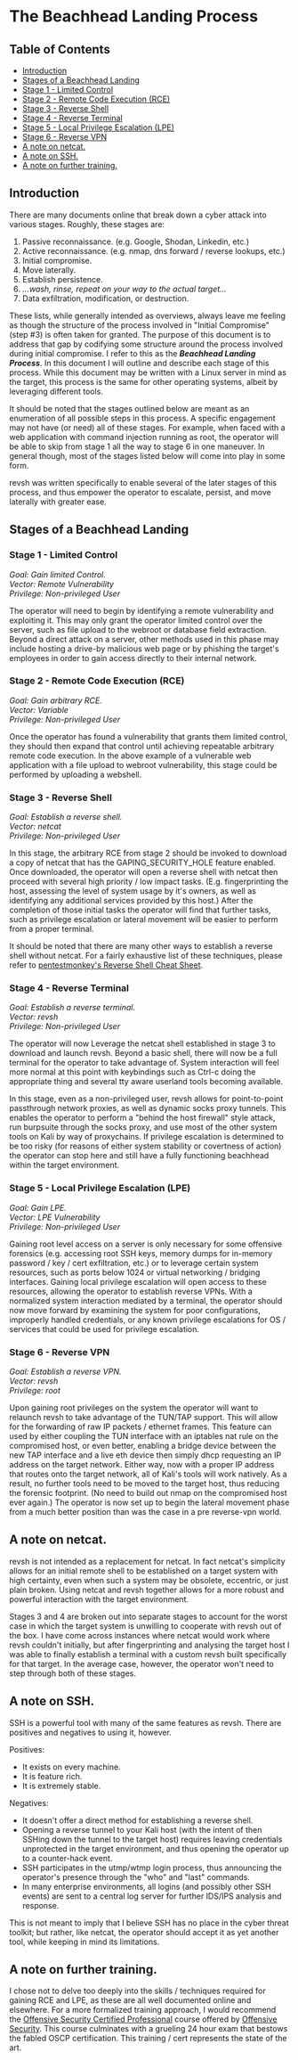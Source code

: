 
# The Beachhead Landing Process

## Table of Contents

* [Introduction](#toc1)
* [Stages of a Beachhead Landing](#toc2)
 * [Stage 1 - Limited Control](#toc2a)
 * [Stage 2 - Remote Code Execution (RCE)](#toc2b)
 * [Stage 3 - Reverse Shell](#toc2c)
 * [Stage 4 - Reverse Terminal](#toc2d)
 * [Stage 5 - Local Privilege Escalation (LPE)](#toc2e)
 * [Stage 6 - Reverse VPN](#toc2f)
* [A note on netcat.](#toc3)
* [A note on SSH.](#toc4)
* [A note on further training.](#toc5)

## Introduction <a name="toc1"></a>

There are many documents online that break down a cyber attack into various stages. Roughly, these stages are:

1. Passive reconnaissance. (e.g. Google, Shodan, Linkedin, etc.)
2. Active reconnaissance. (e.g. nmap, dns forward / reverse lookups, etc.)
3. Initial compromise.
4. Move laterally.
5. Establish persistence.
6. *...wash, rinse, repeat on your way to the actual target...*
7. Data exfiltration, modification, or destruction.

These lists, while generally intended as overviews, always leave me feeling as though the structure of the process involved in "Initial Compromise" (step #3) is often taken for granted. The purpose of this document is to address that gap by codifying some structure around the process involved during initial compromise. I refer to this as the ***Beachhead Landing Process***. In this document I will outline and describe each stage of this process. While this document may be written with a Linux server in mind as the target, this process is the same for other operating systems, albeit by leveraging different tools. 

It should be noted that the stages outlined below are meant as an enumeration of all possible steps in this process. A specific engagement may not have (or need) all of these stages. For example, when faced with a web application with command injection running as root, the operator will be able to skip from stage 1 all the way to stage 6 in one maneuver. In general though, most of the stages listed below will come into play in some form.

revsh was written specifically to enable several of the later stages of this process, and thus empower the operator to escalate, persist, and move laterally with greater ease.

## Stages of a Beachhead Landing <a name="toc2"></a>

### Stage 1 - Limited Control <a name="toc2a"></a>

*Goal: Gain limited Control.*<br>
*Vector: Remote Vulnerability*<br>
*Privilege: Non-privileged User*

The operator will need to begin by identifying a remote vulnerability and exploiting it. This may only grant the operator limited control over the server, such as file upload to the webroot or database field extraction. Beyond a direct attack on a server, other methods used in this phase may include hosting a drive-by malicious web page or by phishing the target's employees in order to gain access directly to their internal network.

### Stage 2 - Remote Code Execution (RCE) <a name="toc2b"></a>

*Goal: Gain arbitrary RCE.*<br>
*Vector: Variable*<br>
*Privilege: Non-privileged User*

Once the operator has found a vulnerability that grants them limited control, they should then expand that control until achieving repeatable arbitrary remote code execution. In the above example of a vulnerable web application with a file upload to webroot vulnerability, this stage could be performed by uploading a webshell.

### Stage 3 - Reverse Shell <a name="toc2c"></a>

*Goal: Establish a reverse shell.*<br>
*Vector: netcat*<br>
*Privilege: Non-privileged User*

In this stage, the arbitrary RCE from stage 2 should be invoked to download a copy of netcat that has the GAPING_SECURITY_HOLE feature enabled. Once downloaded, the operator will open a reverse shell with netcat then proceed with several high priority / low impact tasks. (E.g. fingerprinting the host, assessing the level of system usage by it's owners, as well as identifying any additional services provided by this host.) After the completion of those initial tasks the operator will find that further tasks, such as privilege escalation or lateral movement will be easier to perform from a proper terminal.

It should be noted that there are many other ways to establish a reverse shell without netcat. For a fairly exhaustive list of these techniques, please refer to [pentestmonkey's Reverse Shell Cheat Sheet](http://pentestmonkey.net/cheat-sheet/shells/reverse-shell-cheat-sheet).

### Stage 4 - Reverse Terminal <a name="toc2d"></a>

*Goal: Establish a reverse terminal.*<br>
*Vector: revsh*<br>
*Privilege: Non-privileged User*

The operator will now Leverage the netcat shell established in stage 3 to download and launch revsh. Beyond a basic shell, there will now be a full terminal for the operator to take advantage of. System interaction will feel more normal at this point with keybindings such as Ctrl-c doing the appropriate thing and several tty aware userland tools becoming available.

In this stage, even as a non-privileged user, revsh allows for point-to-point passthrough network proxies, as well as dynamic socks proxy tunnels. This enables the operator to perform a "behind the host firewall" style attack, run burpsuite through the socks proxy, and use most of the other system tools on Kali by way of proxychains. If privilege escalation is determined to be too risky (for reasons of either system stability or covertness of action) the operator can stop here and still have a fully functioning beachhead within the target environment.

### Stage 5 - Local Privilege Escalation (LPE) <a name="toc2e"></a>

*Goal: Gain LPE.*<br>
*Vector: LPE Vulnerability*<br>
*Privilege: Non-privileged User*

Gaining root level access on a server is only necessary for some offensive forensics (e.g. accessing root SSH keys, memory dumps for in-memory password / key / cert exfiltration, etc.) or to leverage certain system resources, such as ports below 1024 or virtual networking / bridging interfaces. Gaining local privilege escalation will open access to these resources, allowing the operator to establish reverse VPNs. With a normalized system interaction mediated by a terminal, the operator should now move forward by examining the system for poor configurations, improperly handled credentials, or any known privilege escalations for OS / services that could be used for privilege escalation.

### Stage 6 - Reverse VPN <a name="toc2f"></a>

*Goal: Establish a reverse VPN.*<br>
*Vector: revsh*<br>
*Privilege: root*

Upon gaining root privileges on the system the operator will want to relaunch revsh to take advantage of the TUN/TAP support. This will allow for the forwarding of raw IP packets / ethernet frames. This feature can used by either coupling the TUN interface with an iptables nat rule on the compromised host, or even better, enabling a bridge device between the new TAP interface and a live eth device then simply dhcp requesting an IP address on the target network. Either way, now with a proper IP address that routes onto the target network, all of Kali's tools will work natively. As a result, no further tools need to be moved to the target host, thus reducing the forensic footprint. (No need to build out nmap on the compromised host ever again.) The operator is now set up to begin the lateral movement phase from a much better position than was the case in a pre reverse-vpn world.

## A note on netcat. <a name="toc3"></a>

revsh is not intended as a replacement for netcat. In fact netcat's simplicity allows for an initial remote shell to be established on a target system with high certainty, even when such a system may be obsolete, eccentric, or just plain broken. Using netcat and revsh together allows for a more robust and powerful interaction with the target environment. 

Stages 3 and 4 are broken out into separate stages to account for the worst case in which the target system is unwilling to cooperate with revsh out of the box. I have come across instances where netcat would work where revsh couldn't initially, but after fingerprinting and analysing the target host I was able to finally establish a terminal with a custom revsh built specifically for that target. In the average case, however, the operator won't need to step through both of these stages.

## A note on SSH. <a name="toc4"></a>

SSH is a powerful tool with many of the same features as revsh. There are positives and negatives to using it, however.

Positives:
- It exists on every machine.
- It is feature rich.
- It is extremely stable.

Negatives:
- It doesn't offer a direct method for establishing a reverse shell.
- Opening a reverse tunnel to your Kali host (with the intent of then SSHing down the tunnel to the target host) requires leaving credentials unprotected in the target environment, and thus opening the operator up to a counter-hack event.
- SSH participates in the utmp/wtmp login process, thus announcing the operator's presence through the "who" and "last" commands.
- In many enterprise environments, all logins (and possibly other SSH events) are sent to a central log server for further IDS/IPS analysis and response.

This is not meant to imply that I believe SSH has no place in the cyber threat toolkit; but rather, like netcat, the operator should accept it as yet another tool, while keeping in mind its limitations.

## A note on further training. <a name="toc5"></a>

I chose not to delve too deeply into the skills / techniques required for gaining RCE and LPE, as these are all well documented online and elsewhere. For a more formalized training approach, I would recommend the [Offensive Security Certified Professional](https://www.offensive-security.com/information-security-certifications/oscp-offensive-security-certified-professional/) course offered by [Offensive Security](https://www.offensive-security.com/). This course culminates with a grueling 24 hour exam that bestows the fabled OSCP certification. This training / cert represents the state of the art.

